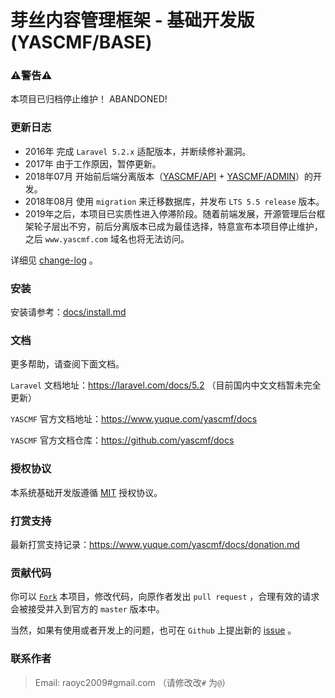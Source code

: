 # 芽丝内容管理框架 - 基础开发版(YASCMF/BASE)

### ⚠️警告⚠️

本项目已归档停止维护！
ABANDONED!

### 更新日志

- 2016年 完成 `Laravel 5.2.x` 适配版本，并断续修补漏洞。
- 2017年 由于工作原因，暂停更新。
- 2018年07月 开始前后端分离版本（[YASCMF/API](https://github.com/yascmf/api) + [YASCMF/ADMIN](https://github.com/yascmf/admin)）的开发。
- 2018年08月 使用 `migration` 来迁移数据库，并发布 `LTS 5.5 release` 版本。
- 2019年之后，本项目已实质性进入停滞阶段。随着前端发展，开源管理后台框架轮子层出不穷，前后分离版本已成为最佳选择，特意宣布本项目停止维护，之后 `www.yascmf.com` 域名也将无法访问。

详细见 [change-log](https://www.yuque.com/yascmf/docs/change_log.md) 。

### 安装

安装请参考：[docs/install.md](https://www.yuque.com/yascmf/docs/install.md)


### 文档

更多帮助，请查阅下面文档。

`Laravel` 文档地址：https://laravel.com/docs/5.2 （目前国内中文文档暂未完全更新）

`YASCMF` 官方文档地址：https://www.yuque.com/yascmf/docs

`YASCMF` 官方文档仓库：https://github.com/yascmf/docs

### 授权协议

本系统基础开发版遵循 [MIT](http://opensource.org/licenses/MIT) 授权协议。

### 打赏支持


最新打赏支持记录：https://www.yuque.com/yascmf/docs/donation.md


### 贡献代码

你可以 [`Fork`](https://github.com/yascmf/base/fork) 本项目，修改代码，向原作者发出 `pull request` ，合理有效的请求会被接受并入到官方的 `master` 版本中。

当然，如果有使用或者开发上的问题，也可在 `Github` 上提出新的 [issue](https://github.com/yascmf/base/issues/new) 。

### 联系作者

>   Email: raoyc2009#gmail.com （请修改改`#` 为`@`）
